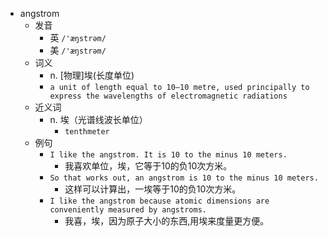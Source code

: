 - angstrom
  - 发音
    - 英 `/'æŋstrəm/`
    - 美 `/'æŋstrəm/`
  - 词义
    - n. [物理]埃(长度单位)
    - `a unit of length equal to 10–10 metre, used principally to express the wavelengths of electromagnetic radiations`
  - 近义词
    - n. 埃（光谱线波长单位）
      - `tenthmeter`
  - 例句
    - `I like the angstrom. It is 10 to the minus 10 meters.`
      - 我喜欢单位，埃，它等于10的负10次方米。
    - `So that works out, an angstrom is 10 to the minus 10 meters.`
      - 这样可以计算出，一埃等于10的负10次方米。
    - `I like the angstrom because atomic dimensions are conveniently measured by angstroms.`
      - 我喜，埃，因为原子大小的东西,用埃来度量更方便。


